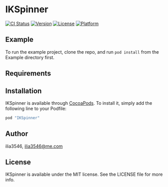 # IKSpinner

[![CI Status](http://img.shields.io/travis/ilia3546/IKSpinner.svg?style=flat)](https://travis-ci.org/ilia3546/IKSpinner)
[![Version](https://img.shields.io/cocoapods/v/IKSpinner.svg?style=flat)](http://cocoapods.org/pods/IKSpinner)
[![License](https://img.shields.io/cocoapods/l/IKSpinner.svg?style=flat)](http://cocoapods.org/pods/IKSpinner)
[![Platform](https://img.shields.io/cocoapods/p/IKSpinner.svg?style=flat)](http://cocoapods.org/pods/IKSpinner)

## Example

To run the example project, clone the repo, and run `pod install` from the Example directory first.

## Requirements

## Installation

IKSpinner is available through [CocoaPods](http://cocoapods.org). To install
it, simply add the following line to your Podfile:

```ruby
pod "IKSpinner"
```

## Author

ilia3546, ilia3546@me.com

## License

IKSpinner is available under the MIT license. See the LICENSE file for more info.
